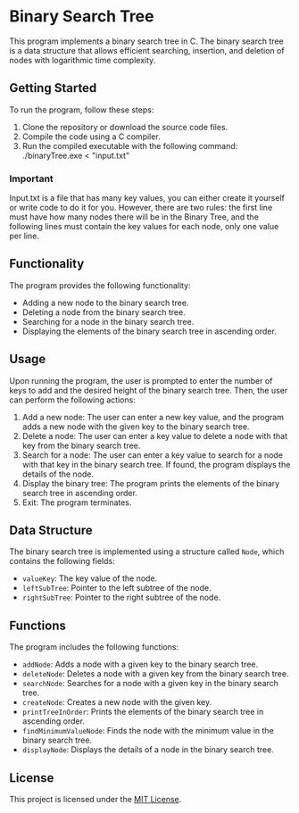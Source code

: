 # Binary Search Tree

This program implements a binary search tree in C. The binary search tree is a data structure that allows efficient searching, insertion, and deletion of nodes with logarithmic time complexity.

## Getting Started

To run the program, follow these steps:

1. Clone the repository or download the source code files.
2. Compile the code using a C compiler.
3. Run the compiled executable with the following command: ./binaryTree.exe < "input.txt"

### Important

Input.txt is a file that has many key values, you can either create it yourself or write code to do it for you. However, there are two rules: the first line must have how many nodes there will be in the Binary Tree, and the following lines must contain the key values ​​for each node, only one value per line.

## Functionality

The program provides the following functionality:

- Adding a new node to the binary search tree.
- Deleting a node from the binary search tree.
- Searching for a node in the binary search tree.
- Displaying the elements of the binary search tree in ascending order.

## Usage

Upon running the program, the user is prompted to enter the number of keys to add and the desired height of the binary search tree. Then, the user can perform the following actions:

1. Add a new node: The user can enter a new key value, and the program adds a new node with the given key to the binary search tree.
2. Delete a node: The user can enter a key value to delete a node with that key from the binary search tree.
3. Search for a node: The user can enter a key value to search for a node with that key in the binary search tree. If found, the program displays the details of the node.
4. Display the binary tree: The program prints the elements of the binary search tree in ascending order.
5. Exit: The program terminates.

## Data Structure

The binary search tree is implemented using a structure called `Node`, which contains the following fields:

- `valueKey`: The key value of the node.
- `leftSubTree`: Pointer to the left subtree of the node.
- `rightSubTree`: Pointer to the right subtree of the node.

## Functions

The program includes the following functions:

- `addNode`: Adds a node with a given key to the binary search tree.
- `deleteNode`: Deletes a node with a given key from the binary search tree.
- `searchNode`: Searches for a node with a given key in the binary search tree.
- `createNode`: Creates a new node with the given key.
- `printTreeInOrder`: Prints the elements of the binary search tree in ascending order.
- `findMinimumValueNode`: Finds the node with the minimum value in the binary search tree.
- `displayNode`: Displays the details of a node in the binary search tree.

## License

This project is licensed under the [MIT License](LICENSE).
